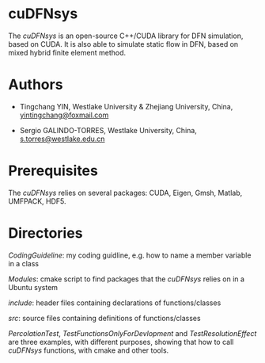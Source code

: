 # cuDFNsys

The _cuDFNsys_ is an open-source C++/CUDA library for DFN simulation, based on CUDA. It is also able to simulate static flow in DFN, based on mixed hybrid finite element method.

# Authors

* Tingchang YIN, Westlake University & Zhejiang University, China, yintingchang@foxmail.com

* Sergio GALINDO-TORRES, Westlake University, China, s.torres@westlake.edu.cn

# Prerequisites

The _cuDFNsys_ relies on several packages: CUDA, Eigen, Gmsh, Matlab, UMFPACK, HDF5.

# Directories

_CodingGuideline_: my coding guidline, e.g. how to name a member variable in a class

_Modules_: cmake script to find packages that the _cuDFNsys_ relies on in a Ubuntu system

_include_: header files containing declarations of functions/classes

_src_: source files containing definitions of functions/classes

_PercolationTest_, _TestFunctionsOnlyForDevlopment_ and _TestResolutionEffect_ are three examples, with different purposes, showing that how to call _cuDFNsys_ functions, with cmake and other tools.